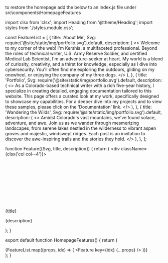 to restore the homepage add the below to an index.js file under src\components\HomepageFeatures


import clsx from 'clsx';
import Heading from '@theme/Heading';
import styles from './styles.module.css';

const FeatureList = [
  {
    title: 'About Me',
    Svg: require('@site/static/img/portfolio.svg').default,
    description: (
      <>
      Welcome to my corner of the web! I'm Kershia, a multifaceted professional. Beyond the roles of technical writer, U.S. Army Reserve Soldier, and certified Medical Lab Scientist, I'm an adventure-seeker at heart. My world is a blend of curiosity, creativity, and a thirst for knowledge, especially as I dive into cybersecurity. You'll often find me exploring the outdoors, gliding on my onewheel, or enjoying the company of my three dogs.
      </>
    ),
  },
  {
    title: 'Portfolio',
    Svg: require('@site/static/img/portfolio.svg').default,
    description: (
      <>
     As a Colorado-based technical writer with a rich five-year history,  I specialize in creating detailed, engaging documentation tailored to this website. This page offers a curated look at my work, specifically designed to showcase my capabilities. For a deeper dive into my projects and to view these samples, please click on the 'Documentation' link.
      </>
    ),
  },
  {
    title: 'Wandering the Wilds',
    Svg: require('@site/static/img/portfolio.svg').default,
    description: (
      <>
        Amidst Colorado's vast mountains, we've found solace, adventure, and awe. Join us as we wander through mesmerizing landscapes, from serene lakes nestled in the wilderness to vibrant aspen groves and majestic, windswept ridges. Each post is an invitation to discover the awe-inspiring trails and the stories they hold.
      </>
    ),
  },
];

function Feature({Svg, title, description}) {
  return (
    <div className={clsx('col col--4')}>
      <div className="text--center">
        <Svg className={styles.featureSvg} role="img" />
      </div>
      <div className="text--center padding-horiz--md">
        <Heading as="h3">{title}</Heading>
        <p>{description}</p>
      </div>
    </div>
  );
}

export default function HomepageFeatures() {
  return (
    <section className={styles.features}>
      <div className="container">
        <div className="row">
          {FeatureList.map((props, idx) => (
            <Feature key={idx} {...props} />
          ))}
        </div>
      </div>
    </section>
  );
}
